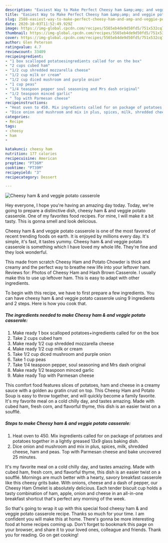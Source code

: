 ```yaml
---
description: "Easiest Way to Make Perfect Cheesy ham &amp;amp; and veggie potato casserole"
title: "Easiest Way to Make Perfect Cheesy ham &amp;amp; and veggie potato casserole"
slug: 2588-easiest-way-to-make-perfect-cheesy-ham-and-amp-and-veggie-potato-casserole
date: 2020-10-03T11:52:49.929Z
image: https://img-global.cpcdn.com/recipes/5565eb4de9d50fd5/751x532cq70/cheesy-ham-and-veggie-potato-casserole-recipe-main-photo.jpg
thumbnail: https://img-global.cpcdn.com/recipes/5565eb4de9d50fd5/751x532cq70/cheesy-ham-and-veggie-potato-casserole-recipe-main-photo.jpg
cover: https://img-global.cpcdn.com/recipes/5565eb4de9d50fd5/751x532cq70/cheesy-ham-and-veggie-potato-casserole-recipe-main-photo.jpg
author: Glen Peterson
ratingvalue: 4.7
reviewcount: 33409
recipeingredient:
- "1 box scalloped potatoesingredients called for on the box"
- "2 cups cubed ham"
- "1/2 cup shredded mozzarella cheese"
- "1/2 cup milk or cream"
- "1/2 cup diced mushroom and purple onion"
- "1 cup peas"
- "1/4 teaspoon pepper soul seasoning and Mrs dash original"
- "1/2 teaspoon minced garlic"
- " Top with Parmesan cheese"
recipeinstructions:
- "Heat oven to 450. Mix ingredients called for on package of potatoes and potatoes together in a lightly greased 13x9 glass baking dish."
- "Dice onion and mushroom and mix in plus, spices, milk, shredded cheese, ham and peas. Top with Parmesan cheese and bake uncovered 25 minutes."
categories:
- Recipe
tags:
- cheesy
- ham
- 

katakunci: cheesy ham  
nutrition: 177 calories
recipecuisine: American
preptime: "PT36M"
cooktime: "PT39M"
recipeyield: "3"
recipecategory: Dessert

---
```



![Cheesy ham &amp; and veggie potato casserole](https://img-global.cpcdn.com/recipes/5565eb4de9d50fd5/751x532cq70/cheesy-ham-and-veggie-potato-casserole-recipe-main-photo.jpg)

Hey everyone, I hope you're having an amazing day today. Today, we're going to prepare a distinctive dish, cheesy ham &amp; and veggie potato casserole. One of my favorites food recipes. For mine, I will make it a bit tasty. This is gonna smell and look delicious.

Cheesy ham &amp; and veggie potato casserole is one of the most favored of recent trending foods on earth. It is enjoyed by millions every day. It's simple, it's fast, it tastes yummy. Cheesy ham &amp; and veggie potato casserole is something which I have loved my whole life. They're fine and they look wonderful.

This made from scratch Cheesy Ham and Potato Chowder is thick and creamy and the perfect way to breathe new life into your leftover ham. Reviews for: Photos of Cheesy Ham and Hash Brown Casserole. I usually make this to use up leftover ham. This is easy to adapt with other ingredients.


To begin with this recipe, we have to first prepare a few ingredients. You can have cheesy ham &amp; and veggie potato casserole using 9 ingredients and 2 steps. Here is how you cook that.

<!--inarticleads1-->

##### The ingredients needed to make Cheesy ham &amp; and veggie potato casserole:

1. Make ready 1 box scalloped potatoes+ingredients called for on the box
1. Take 2 cups cubed ham
1. Make ready 1/2 cup shredded mozzarella cheese
1. Make ready 1/2 cup milk or cream
1. Take 1/2 cup diced mushroom and purple onion
1. Take 1 cup peas
1. Take 1/4 teaspoon pepper, soul seasoning and Mrs dash original
1. Make ready 1/2 teaspoon minced garlic
1. Make ready  Top with Parmesan cheese


This comfort food features slices of potatoes, ham and cheese in a creamy sauce with a golden au gratin crust on top. This Cheesy Ham and Potato Soup is easy to throw together, and will quickly become a family favorite. It&#39;s my favorite meal on a cold chilly day, and tastes amazing. Made with cubed ham, fresh corn, and flavorful thyme, this dish is an easier twist on a soufflé. 

<!--inarticleads2-->

##### Steps to make Cheesy ham &amp; and veggie potato casserole:

1. Heat oven to 450. Mix ingredients called for on package of potatoes and potatoes together in a lightly greased 13x9 glass baking dish.
1. Dice onion and mushroom and mix in plus, spices, milk, shredded cheese, ham and peas. Top with Parmesan cheese and bake uncovered 25 minutes.


It&#39;s my favorite meal on a cold chilly day, and tastes amazing. Made with cubed ham, fresh corn, and flavorful thyme, this dish is an easier twist on a soufflé. Mornings are much better with a hearty, savory breakfast casserole like this cheesy grits bake. With onions, cheese and a dash of pepper, our Cheesy Ham Omelet is absolutely delicious. Each tender biscuit cup holds a tasty combination of ham, apple, onion and cheese in an all-in-one breakfast shortcut that&#39;s perfect any morning of the week. 

So that's going to wrap it up with this special food cheesy ham &amp; and veggie potato casserole recipe. Thanks so much for your time. I am confident you will make this at home. There's gonna be more interesting food at home recipes coming up. Don't forget to bookmark this page on your browser, and share it to your loved ones, colleague and friends. Thank you for reading. Go on get cooking!
